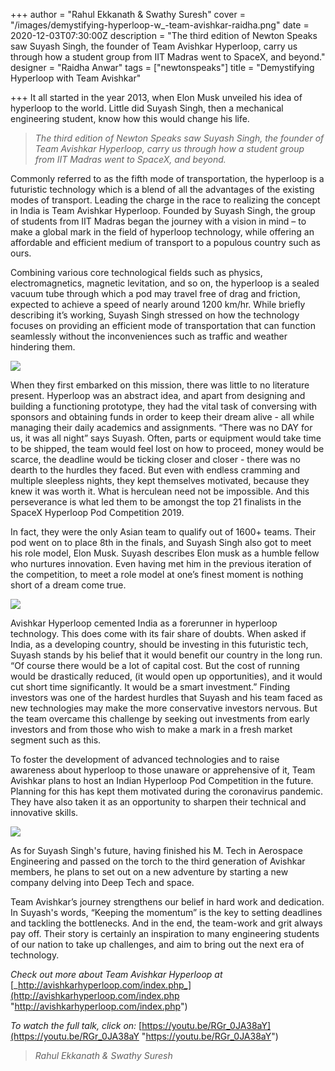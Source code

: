 +++
author = "Rahul Ekkanath & Swathy Suresh"
cover = "/images/demystifying-hyperloop-w_-team-avishkar-raidha.png"
date = 2020-12-03T07:30:00Z
description = "The third edition of Newton Speaks saw Suyash Singh, the founder of Team Avishkar Hyperloop, carry us through how a student group from IIT Madras went to SpaceX, and beyond."
designer = "Raidha Anwar"
tags = ["newtonspeaks"]
title = "Demystifying Hyperloop with Team Avishkar"

+++
It all started in the year 2013, when Elon Musk unveiled his idea of hyperloop to the world. Little did Suyash Singh, then a mechanical engineering student, know how this would change his life.

> _The third edition of Newton Speaks saw Suyash Singh, the founder of Team Avishkar Hyperloop, carry us through how a student group from IIT Madras went to SpaceX, and beyond._

Commonly referred to as the fifth mode of transportation, the hyperloop is a futuristic technology which is a blend of all the advantages of the existing modes of transport. Leading the charge in the race to realizing the concept in India is Team Avishkar Hyperloop. Founded by Suyash Singh, the group of students from IIT Madras began the journey with a vision in mind – to make a global mark in the field of hyperloop technology, while offering an affordable and efficient medium of transport to a populous country such as ours.

Combining various core technological fields such as physics, electromagnetics, magnetic levitation, and so on, the hyperloop is a sealed vacuum tube through which a pod may travel free of drag and friction, expected to achieve a speed of nearly around 1200 km/hr. While briefly describing it’s working, Suyash Singh stressed on how the technology focuses on providing an efficient mode of transportation that can function seamlessly without the inconveniences such as traffic and weather hindering them.

![](/images/hyperloop_1.jpeg)

When they first embarked on this mission, there was little to no literature present. Hyperloop was an abstract idea, and apart from designing and building a functioning prototype, they had the vital task of conversing with sponsors and obtaining funds in order to keep their dream alive - all while managing their daily academics and assignments. “There was no DAY for us, it was all night” says Suyash. Often, parts or equipment would take time to be shipped, the team would feel lost on how to proceed, money would be scarce, the deadline would be ticking closer and closer - there was no dearth to the hurdles they faced. But even with endless cramming and multiple sleepless nights, they kept themselves motivated, because they knew it was worth it. What is herculean need not be impossible. And this perseverance is what led them to be amongst the top 21 finalists in the SpaceX Hyperloop Pod Competition 2019.

In fact, they were the only Asian team to qualify out of 1600+ teams. Their pod went on to place 8th in the finals, and Suyash Singh also got to meet his role model, Elon Musk. Suyash describes Elon musk as a humble fellow who nurtures innovation. Even having met him in the previous iteration of the competition, to meet a role model at one’s finest moment is nothing short of a dream come true.

![](/images/hyperloop_2.png)

Avishkar Hyperloop cemented India as a forerunner in hyperloop technology. This does come with its fair share of doubts. When asked if India, as a developing country, should be investing in this futuristic tech, Suyash stands by his belief that it would benefit our country in the long run. “Of course there would be a lot of capital cost. But the cost of running would be drastically reduced, (it would open up opportunities), and it would cut short time significantly. It would be a smart investment.” Finding investors was one of the hardest hurdles that Suyash and his team faced as new technologies may make the more conservative investors nervous. But the team overcame this challenge by seeking out investments from early investors and from those who wish to make a mark in a fresh market segment such as this.

To foster the development of advanced technologies and to raise awareness about hyperloop to those unaware or apprehensive of it, Team Avishkar plans to host an Indian Hyperloop Pod Competition in the future. Planning for this has kept them motivated during the coronavirus pandemic. They have also taken it as an opportunity to sharpen their technical and innovative skills.

![](/images/hyperloop_3.jpeg)

As for Suyash Singh's future, having finished his M. Tech in Aerospace Engineering and passed on the torch to the third generation of Avishkar members, he plans to set out on a new adventure by starting a new company delving into Deep Tech and space.

Team Avishkar’s journey strengthens our belief in hard work and dedication. In Suyash's words, “Keeping the momentum” is the key to setting deadlines and tackling the bottlenecks. And in the end, the team-work and grit always pay off. Their story is certainly an inspiration to many engineering students of our nation to take up challenges, and aim to bring out the next era of technology.

_Check out more about Team Avishkar Hyperloop at_ [_http://avishkarhyperloop.com/index.php_](http://avishkarhyperloop.com/index.php "http://avishkarhyperloop.com/index.php")

_To watch the full talk, click on:_ [https://youtu.be/RGr_0JA38aY](https://youtu.be/RGr_0JA38aY "https://youtu.be/RGr_0JA38aY")

> _Rahul Ekkanath & Swathy Suresh_